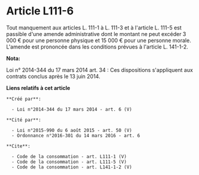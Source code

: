 # Article L111-6

Tout manquement aux articles L. 111-1 à L. 111-3 et à l'article L. 111-5 est passible d'une amende administrative dont le
montant ne peut excéder 3 000 € pour une personne physique et 15 000 € pour une personne morale. L'amende est prononcée dans
les conditions prévues à l'article L. 141-1-2.

**Nota:**

Loi n° 2014-344 du 17 mars 2014 art. 34 : Ces dispositions s'appliquent aux contrats conclus après le 13 juin 2014.

**Liens relatifs à cet article**

	**Créé par**:

	  - Loi n°2014-344 du 17 mars 2014 - art. 6 (V)

	**Cité par**:

	  - Loi n°2015-990 du 6 août 2015 - art. 50 (V)
	  - Ordonnance n°2016-301 du 14 mars 2016 - art. 6

	**Cite**:

	  - Code de la consommation - art. L111-1 (V)
	  - Code de la consommation - art. L111-5 (V)
	  - Code de la consommation - art. L141-1-2 (V)
